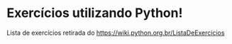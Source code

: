# Exercícios utilizando Python!
 Lista de exercícios retirada do https://wiki.python.org.br/ListaDeExercicios